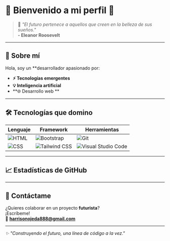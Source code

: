 # 👾 **Bienvenido a mi perfil** 🚀

> 🌌 _"El futuro pertenece a aquellos que creen en la belleza de sus sueños."_  
> **- Eleanor Roosevelt**

---

## 🌟 **Sobre mí**
Hola, soy un **desarrollador apasionado por:
- **⚡ Tecnologías emergentes**
- **💡 Inteligencia artificial**
- **🌐 Desarrollo web **

---

## 🛠️ **Tecnologías que domino**
| Lenguaje      | Framework              | Herramientas            |
|---------------|------------------------|-------------------------|
| ![HTML](https://img.shields.io/badge/HTML5-E34F26?style=flat&logo=html5&logoColor=white) | ![Bootstrap](https://img.shields.io/badge/Bootstrap-7952B3?style=flat&logo=bootstrap&logoColor=white) | ![Git](https://img.shields.io/badge/Git-F05032?style=flat&logo=git&logoColor=white) |
| ![CSS](https://img.shields.io/badge/CSS3-1572B6?style=flat&logo=css3&logoColor=white)   | ![Tailwind CSS](https://img.shields.io/badge/Tailwind_CSS-06B6D4?style=flat&logo=tailwind-css&logoColor=white) | ![Visual Studio Code](https://img.shields.io/badge/VS_Code-0078D4?style=flat&logo=visual-studio-code&logoColor=white) |

---

## 📈 **Estadísticas de GitHub**

---

## 🚀 **Contáctame**
¿Quieres colaborar en un proyecto **futurista**?  
¡Escríbeme!  
📧 **[harrisonojeda888@gmail.com](mailto:harrisonojeda888@gmail.com)**  

---

_✨ "Construyendo el futuro, una línea de código a la vez."_

